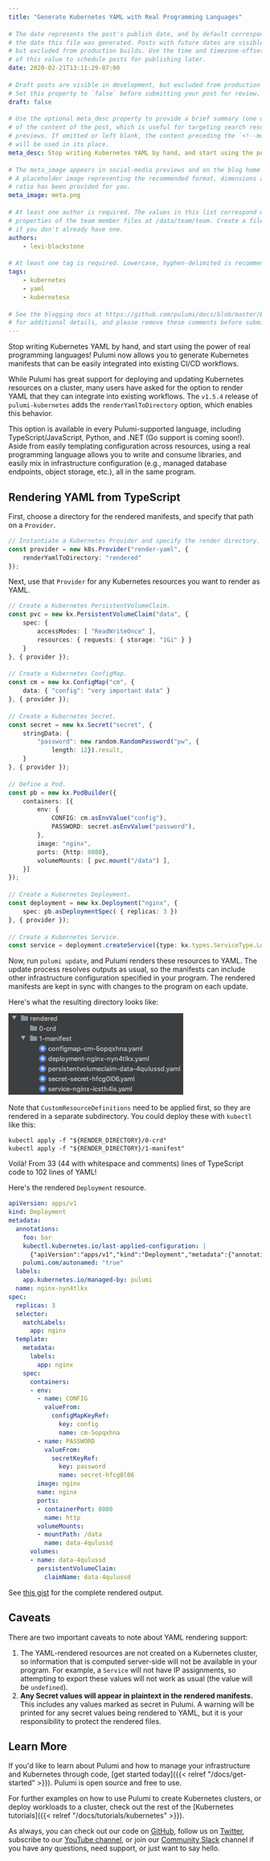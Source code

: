 ```yaml
---
title: "Generate Kubernetes YAML with Real Programming Languages"

# The date represents the post's publish date, and by default corresponds with
# the date this file was generated. Posts with future dates are visible in development,
# but excluded from production builds. Use the time and timezone-offset portions of
# of this value to schedule posts for publishing later.
date: 2020-02-21T13:11:29-07:00

# Draft posts are visible in development, but excluded from production builds.
# Set this property to `false` before submitting your post for review.
draft: false

# Use the optional meta_desc property to provide a brief summary (one or two sentences)
# of the content of the post, which is useful for targeting search results or social-media
# previews. If omitted or left blank, the content preceding the `<!--more-->` token
# will be used in its place.
meta_desc: Stop writing Kubernetes YAML by hand, and start using the power of real programming languages! Pulumi now supports rendering YAML for Kubernetes resources.

# The meta_image appears in social-media previews and on the blog home page.
# A placeholder image representing the recommended format, dimensions and aspect
# ratio has been provided for you.
meta_image: meta.png

# At least one author is required. The values in this list correspond with the `id`
# properties of the team member files at /data/team/team. Create a file for yourself
# if you don't already have one.
authors:
    - levi-blackstone

# At least one tag is required. Lowercase, hyphen-delimited is recommended.
tags:
    - kubernetes
    - yaml
    - kubernetesx

# See the blogging docs at https://github.com/pulumi/docs/blob/master/BLOGGING.md.
# for additional details, and please remove these comments before submitting for review.
---
```


Stop writing Kubernetes YAML by hand, and start using the power of real programming languages! Pulumi now allows you to
generate Kubernetes manifests that can be easily integrated into existing CI/CD workflows.

<!--more-->

While Pulumi has great support for deploying and updating Kubernetes resources on a cluster, many users have asked for
the option to render YAML that they can integrate into existing workflows. The `v1.5.4` release of `pulumi-kubernetes`
adds the `renderYamlToDirectory` option, which enables this behavior.

This option is available in every Pulumi-supported language, including TypeScript/JavaScript, Python, and .NET
(Go support is coming soon!). Aside from easily templating configuration across resources, using a real programming
language allows you to write and consume libraries, and easily mix in infrastructure configuration (e.g., managed
database endpoints, object storage, etc.), all in the same program.

## Rendering YAML from TypeScript

First, choose a directory for the rendered manifests, and specify that path on a `Provider`.

```typescript
// Instantiate a Kubernetes Provider and specify the render directory.
const provider = new k8s.Provider("render-yaml", {
    renderYamlToDirectory: "rendered"
});
```

Next, use that `Provider` for any Kubernetes resources you want to render as YAML.

```typescript
// Create a Kubernetes PersistentVolumeClaim.
const pvc = new kx.PersistentVolumeClaim("data", {
    spec: {
        accessModes: [ "ReadWriteOnce" ],
        resources: { requests: { storage: "1Gi" } }
    }
}, { provider });

// Create a Kubernetes ConfigMap.
const cm = new kx.ConfigMap("cm", {
    data: { "config": "very important data" }
}, { provider });

// Create a Kubernetes Secret.
const secret = new kx.Secret("secret", {
    stringData: {
        "password": new random.RandomPassword("pw", {
            length: 12}).result,
    }
}, { provider });

// Define a Pod.
const pb = new kx.PodBuilder({
    containers: [{
        env: {
            CONFIG: cm.asEnvValue("config"),
            PASSWORD: secret.asEnvValue("password"),
        },
        image: "nginx",
        ports: {http: 8080},
        volumeMounts: [ pvc.mount("/data") ],
    }]
});

// Create a Kubernetes Deployment.
const deployment = new kx.Deployment("nginx", {
    spec: pb.asDeploymentSpec( { replicas: 3 })
}, { provider });

// Create a Kubernetes Service.
const service = deployment.createService({type: kx.types.ServiceType.LoadBalancer});
```

Now, run `pulumi update`, and Pulumi renders these resources to YAML. The update process resolves outputs as usual,
so the manifests can include other infrastructure configuration specified in your program. The rendered manifests are
kept in sync with changes to the program on each update.

Here's what the resulting directory looks like:

![Rendered Manifests](render-directory.png)

Note that `CustomResourceDefinitions` need to be applied first, so they are rendered in a separate subdirectory. You
could deploy these with `kubectl` like this:

```shell script
kubectl apply -f "${RENDER_DIRECTORY}/0-crd"
kubectl apply -f "${RENDER_DIRECTORY}/1-manifest"
```

Voilà! From 33 (44 with whitespace and comments) lines of TypeScript code to 102 lines of YAML!

Here's the rendered `Deployment` resource.

```yaml
apiVersion: apps/v1
kind: Deployment
metadata:
  annotations:
    foo: bar
    kubectl.kubernetes.io/last-applied-configuration: |
      {"apiVersion":"apps/v1","kind":"Deployment","metadata":{"annotations":{"foo":"bar","pulumi.com/autonamed":"true"},"labels":{"app.kubernetes.io/managed-by":"pulumi"},"name":"nginx-nyn4tlkx"},"spec":{"replicas":3,"selector":{"matchLabels":{"app":"nginx"}},"template":{"metadata":{"labels":{"app":"nginx"}},"spec":{"containers":[{"env":[{"name":"CONFIG","valueFrom":{"configMapKeyRef":{"key":"config","name":"cm-5opqxhna"}}},{"name":"PASSWORD","valueFrom":{"secretKeyRef":{"key":"password","name":"secret-hfcg0l06"}}}],"image":"nginx","name":"nginx","ports":[{"containerPort":8080,"name":"http"}],"volumeMounts":[{"mountPath":"/data","name":"data-4qulussd"}]}],"volumes":[{"name":"data-4qulussd","persistentVolumeClaim":{"claimName":"data-4qulussd"}}]}}}}
    pulumi.com/autonamed: "true"
  labels:
    app.kubernetes.io/managed-by: pulumi
  name: nginx-nyn4tlkx
spec:
  replicas: 3
  selector:
    matchLabels:
      app: nginx
  template:
    metadata:
      labels:
        app: nginx
    spec:
      containers:
      - env:
        - name: CONFIG
          valueFrom:
            configMapKeyRef:
              key: config
              name: cm-5opqxhna
        - name: PASSWORD
          valueFrom:
            secretKeyRef:
              key: password
              name: secret-hfcg0l06
        image: nginx
        name: nginx
        ports:
        - containerPort: 8080
          name: http
        volumeMounts:
        - mountPath: /data
          name: data-4qulussd
      volumes:
      - name: data-4qulussd
        persistentVolumeClaim:
          claimName: data-4qulussd
```

See [this gist](https://gist.github.com/lblackstone/686935edf7fdcd23d916f34d35bba64a) for the complete rendered output.

## Caveats

There are two important caveats to note about YAML rendering support:

1. The YAML-rendered resources are not created on a Kubernetes cluster, so information that is computed server-side
will not be available in your program. For example, a `Service` will not have IP assignments, so attempting to export
these values will not work as usual (the value will be `undefined`).
1. **Any Secret values will appear in plaintext in the rendered manifests.** This includes any values marked as
secret in Pulumi. A warning will be printed for any secret values being rendered to YAML, but it is your responsibility
to protect the rendered files.

## Learn More

If you'd like to learn about Pulumi and how to manage your
infrastructure and Kubernetes through code, [get started today]({{< relref "/docs/get-started" >}}). Pulumi is open
source and free to use.

For further examples on how to use Pulumi to create Kubernetes
clusters, or deploy workloads to a cluster, check out the rest of the
[Kubernetes tutorials]({{< relref "/docs/tutorials/kubernetes" >}}).

As always, you can check out our code on
[GitHub](https://github.com/pulumi), follow us on
[Twitter](https://twitter.com/pulumicorp), subscribe to our [YouTube
channel](https://www.youtube.com/channel/UC2Dhyn4Ev52YSbcpfnfP0Mw), or
join our [Community Slack](https://slack.pulumi.com/) channel if you have
any questions, need support, or just want to say hello.

